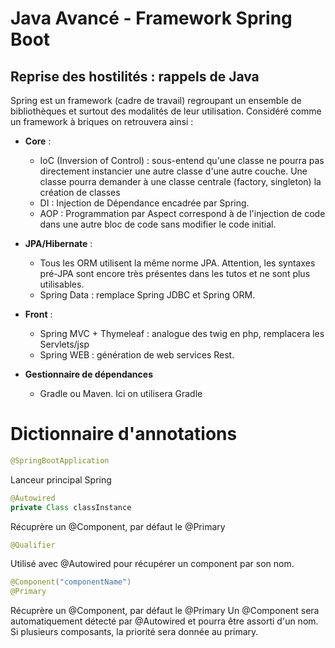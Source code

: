 # Java Avancé - Framework Spring Boot

## Reprise des hostilités : rappels de Java

Spring est un framework (cadre de travail) regroupant un ensemble de
bibliothèques et surtout des modalités de leur utilisation. Considéré
comme un framework à briques on retrouvera ainsi :
- **Core** : 
    - IoC (Inversion of Control) : sous-entend qu'une classe ne pourra
    pas directement instancier une autre classe d'une autre couche. Une classe
    pourra demander à une classe centrale (factory, singleton) la création de classes
    - DI : Injection de Dépendance encadrée par Spring.
    - AOP : Programmation par Aspect correspond à de l'injection de code dans une autre bloc de code sans modifier le code initial.

- **JPA/Hibernate** : 
    - Tous les ORM utilisent la même norme JPA. Attention, les syntaxes pré-JPA sont encore très présentes dans les tutos et ne sont plus utilisables.
    - Spring Data : remplace Spring JDBC et Spring ORM.

- **Front** :
    - Spring MVC + Thymeleaf : analogue des twig en php, remplacera les Servlets/jsp
    - Spring WEB : génération de web services Rest.

- **Gestionnaire de dépendances**
    - Gradle ou Maven. Ici on utilisera Gradle

# Dictionnaire d'annotations
``` java 
@SpringBootApplication  
```
Lanceur principal Spring
``` Java 
@Autowired
private Class classInstance
``` 
Récuprère un @Component, par défaut le @Primary
``` Java 
@Qualifier
``` 
Utilisé avec @Autowired pour récupérer un component par son nom.
``` java 
@Component("componentName")
@Primary
```
Récuprère un @Component, par défaut le @Primary
Un @Component sera automatiquement détecté par @Autowired et pourra être assorti d'un nom.  
Si plusieurs composants, la priorité sera donnée au primary.
